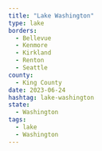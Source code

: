 ```yaml
---
title: "Lake Washington"
type: lake
borders:
  - Bellevue
  - Kenmore
  - Kirkland
  - Renton
  - Seattle
county:
  - King County
date: 2023-06-24
hashtag: lake-washington
state:
  - Washington
tags:
  - lake
  - Washington
---
```

